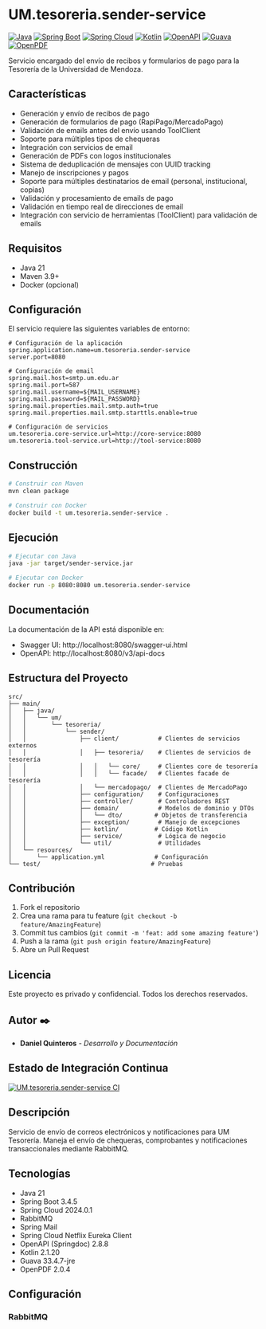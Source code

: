 # UM.tesoreria.sender-service

[![Java](https://img.shields.io/badge/Java-21-red.svg)](https://www.java.com/)
[![Spring Boot](https://img.shields.io/badge/Spring%20Boot-3.4.5-brightgreen.svg)](https://spring.io/projects/spring-boot)
[![Spring Cloud](https://img.shields.io/badge/Spring%20Cloud-2024.0.1-blue.svg)](https://spring.io/projects/spring-cloud)
[![Kotlin](https://img.shields.io/badge/Kotlin-2.1.20-purple.svg)](https://kotlinlang.org/)
[![OpenAPI](https://img.shields.io/badge/OpenAPI-2.8.8-lightblue.svg)](https://www.openapis.org/)
[![Guava](https://img.shields.io/badge/Guava-33.4.7-jre-orange.svg)](https://github.com/google/guava)
[![OpenPDF](https://img.shields.io/badge/OpenPDF-2.0.4-yellow.svg)](https://github.com/LibrePDF/OpenPDF)

Servicio encargado del envío de recibos y formularios de pago para la Tesorería de la Universidad de Mendoza.

## Características

- Generación y envío de recibos de pago
- Generación de formularios de pago (RapiPago/MercadoPago)
- Validación de emails antes del envío usando ToolClient
- Soporte para múltiples tipos de chequeras
- Integración con servicios de email
- Generación de PDFs con logos institucionales
- Sistema de deduplicación de mensajes con UUID tracking
- Manejo de inscripciones y pagos
- Soporte para múltiples destinatarios de email (personal, institucional, copias)
- Validación y procesamiento de emails de pago
- Validación en tiempo real de direcciones de email
- Integración con servicio de herramientas (ToolClient) para validación de emails

## Requisitos

- Java 21
- Maven 3.9+
- Docker (opcional)

## Configuración

El servicio requiere las siguientes variables de entorno:

```properties
# Configuración de la aplicación
spring.application.name=um.tesoreria.sender-service
server.port=8080

# Configuración de email
spring.mail.host=smtp.um.edu.ar
spring.mail.port=587
spring.mail.username=${MAIL_USERNAME}
spring.mail.password=${MAIL_PASSWORD}
spring.mail.properties.mail.smtp.auth=true
spring.mail.properties.mail.smtp.starttls.enable=true

# Configuración de servicios
um.tesoreria.core-service.url=http://core-service:8080
um.tesoreria.tool-service.url=http://tool-service:8080
```

## Construcción

```bash
# Construir con Maven
mvn clean package

# Construir con Docker
docker build -t um.tesoreria.sender-service .
```

## Ejecución

```bash
# Ejecutar con Java
java -jar target/sender-service.jar

# Ejecutar con Docker
docker run -p 8080:8080 um.tesoreria.sender-service
```

## Documentación

La documentación de la API está disponible en:
- Swagger UI: http://localhost:8080/swagger-ui.html
- OpenAPI: http://localhost:8080/v3/api-docs

## Estructura del Proyecto

```
src/
├── main/
│   ├── java/
│   │   └── um/
│   │       └── tesoreria/
│   │           └── sender/
│   │               ├── client/           # Clientes de servicios externos
│   │               │   ├── tesoreria/    # Clientes de servicios de tesorería
│   │               │   │   └── core/     # Clientes core de tesorería
│   │               │   │   └── facade/   # Clientes facade de tesorería
│   │               │   └── mercadopago/  # Clientes de MercadoPago
│   │               ├── configuration/    # Configuraciones
│   │               ├── controller/       # Controladores REST
│   │               ├── domain/           # Modelos de dominio y DTOs
│   │               │   └── dto/         # Objetos de transferencia
│   │               ├── exception/        # Manejo de excepciones
│   │               ├── kotlin/          # Código Kotlin
│   │               ├── service/          # Lógica de negocio
│   │               └── util/             # Utilidades
│   └── resources/
│       └── application.yml              # Configuración
└── test/                               # Pruebas
```

## Contribución

1. Fork el repositorio
2. Crea una rama para tu feature (`git checkout -b feature/AmazingFeature`)
3. Commit tus cambios (`git commit -m 'feat: add some amazing feature'`)
4. Push a la rama (`git push origin feature/AmazingFeature`)
5. Abre un Pull Request

## Licencia

Este proyecto es privado y confidencial. Todos los derechos reservados.

## Autor ✒️

* **Daniel Quinteros** - *Desarrollo y Documentación*

## Estado de Integración Continua

[![UM.tesoreria.sender-service CI](https://github.com/UM-services/UM.tesoreria.sender-service/actions/workflows/maven.yml/badge.svg?branch=main)](https://github.com/UM-services/UM.tesoreria.sender-service/actions/workflows/maven.yml)

## Descripción

Servicio de envío de correos electrónicos y notificaciones para UM Tesorería. Maneja el envío de chequeras, comprobantes y notificaciones transaccionales mediante RabbitMQ.

## Tecnologías

- Java 21
- Spring Boot 3.4.5
- Spring Cloud 2024.0.1
- RabbitMQ
- Spring Mail
- Spring Cloud Netflix Eureka Client
- OpenAPI (Springdoc) 2.8.8
- Kotlin 2.1.20
- Guava 33.4.7-jre
- OpenPDF 2.0.4

## Configuración

### RabbitMQ

```